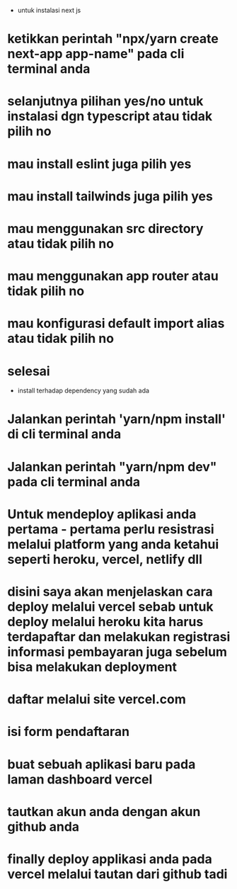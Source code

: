<!-- instalasi -->

- untuk instalasi next js

# ketikkan perintah "npx/yarn create next-app app-name" pada cli terminal anda

# selanjutnya pilihan yes/no untuk instalasi dgn typescript atau tidak pilih no

# mau install eslint juga pilih yes

# mau install tailwinds juga pilih yes

# mau menggunakan src directory atau tidak pilih no

# mau menggunakan app router atau tidak pilih no

# mau konfigurasi default import alias atau tidak pilih no

# selesai

- install terhadap dependency yang sudah ada

# Jalankan perintah 'yarn/npm install' di cli terminal anda

<!-- menjalankan program -->

# Jalankan perintah "yarn/npm dev" pada cli terminal anda

<!-- deploy -->

# Untuk mendeploy aplikasi anda pertama - pertama perlu resistrasi melalui platform yang anda ketahui seperti heroku, vercel, netlify dll

# disini saya akan menjelaskan cara deploy melalui vercel sebab untuk deploy melalui heroku kita harus terdapaftar dan melakukan registrasi informasi pembayaran juga sebelum bisa melakukan deployment

# daftar melalui site vercel.com

# isi form pendaftaran

# buat sebuah aplikasi baru pada laman dashboard vercel

# tautkan akun anda dengan akun github anda

# finally deploy applikasi anda pada vercel melalui tautan dari github tadi
